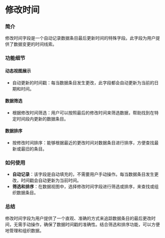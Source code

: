 # 修改时间

### 简介

修改时间字段是一个自动记录数据条目最后更新时间的特殊字段。此字段为用户提供了数据变更的时间线索。

### 功能细节

#### 动态视图展示

* 自动更新的时间戳：每当数据条目发生更改，此字段都会自动更新为当前的日期和时间。

#### 数据筛选

* 根据修改时间筛选：用户可以按照最后的修改时间来筛选数据，帮助找到在特定时间段内更新的数据条目。

#### 数据排序

* 按修改时间排序：能够根据最近的更改时间对数据条目进行排序，方便查找最新或最旧的条目。

### 如何使用

* **自动记录**：该字段是自动填充的，不需要用户手动操作。每当数据条目发生更改，时间戳会自动更新为当前时间。
* **筛选和排序**：在数据视图中，选择修改时间字段进行筛选或排序，来查找或组织数据条目。

### 总结

修改时间字段为用户提供了一个直观、准确的方式来追踪数据条目的最后更改时间，无需手动操作，确保了数据时间戳的准确性。结合筛选和排序功能，可以方便地管理和组织数据。
